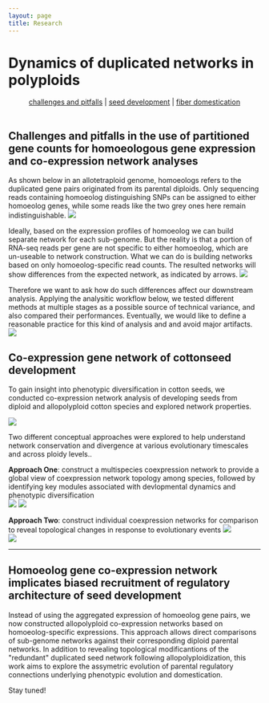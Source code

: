 ```yaml
---
layout: page
title: Research
---
```


# Dynamics of duplicated networks in polyploids
<div>
<p align="center">
  <a href="#challenges">challenges and pitfalls</a> |
  <a href="#seed">seed development</a> |
  <a href="#">fiber domestication</a>
  <br><br>
</p>
</div>

<a name="challenges"></a>
## Challenges and pitfalls in the use of partitioned gene counts for homoeologous gene expression and co-expression network analyses


As shown below in an allotetraploid genome, homoeologs refers to the duplicated gene pairs originated from its parental diploids. Only sequencing reads containing homoeolog distinguishing SNPs can be assigned to either homoeolog genes, while some reads like the two grey ones here remain indistinguishable. 
![](/research/pitfall1.png)

Ideally, based on the expression profiles of homoeolog we can build separate network for each sub-genome. But the reality is that a portion of RNA-seq reads per gene are not specific to either homoeolog, which are un-useable to network construction. What we can do is building networks based on only homoeolog-specific read counts. The resulted networks will show differences from the expected network, as indicated by arrows.
![](/research/pitfall2.png)

Therefore we want to ask how do such differences affect our downstream analysis. Applying the analysitic workflow below, we tested different methods at multiple stages as a possible source of technical variance, and also compared their performances. Eventually, we would like to define a reasonable practice for this kind of analysis and and avoid major artifacts.
![](/research/pitfall3.png)

<a name="seed"></a>
## Co-expression gene network of cottonseed development

To gain insight into phenotypic diversification in cotton seeds, we conducted co-expression network analysis of developing seeds from diploid and allopolyploid cotton species and explored network properties.

![](/research/seedNet.phenotype.jpg)

Two different conceptual approaches were explored to help understand network conservation and divergence at various evolutionary timescales and across ploidy levels..

**Approach One**: construct a multispecies coexpression network to provide a global view of coexpression network topology among species, followed by identifying key modules associated with devlopmental dynamics and phenotypic diversification  
![](/research/seedNet.multi1.jpg)
![](/research/seedNet.multi2.jpg)

**Approach Two**: construct individual coexpression networks for comparison to reveal topological changes in response to evolutionary events
![](/research/seedNet.indiv.jpg)  
![](/research/seedNet.oilNet.jpg)


----

## Homoeolog gene co-expression network implicates biased recruitment of regulatory architecture of seed development  
Instead of using the aggregated expression of homoeolog gene pairs, we now constructed allopolyploid co-expression networks based on homoeolog-specific expressions. This approach allows direct comparisons of sub-genome networks against their corresponding diploid parental networks. In addition to revealing topological modificantions of the "redundant" duplicated seed network following allopolyploidization, this work aims to explore the assymetric evolution of parental regulatory connections underlying phenotypic evolution and domestication.

Stay tuned!



